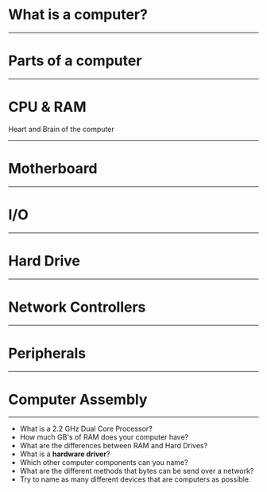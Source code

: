 # What is a computer?

---

# Parts of a computer

---

# CPU & RAM

Heart and Brain of the computer

---

# Motherboard

---

# I/O

---

# Hard Drive

---

# Network Controllers

---

# Peripherals

---

# Computer Assembly

---

- What is a 2.2 GHz Dual Core Processor?
- How much GB's of RAM does your computer have?
- What are the differences between RAM and Hard Drives?
- What is a **hardware driver**?
- Which other computer components can you name?
- What are the different methods that bytes can be send over a network?
- Try to name as many different devices that are computers as possible.
